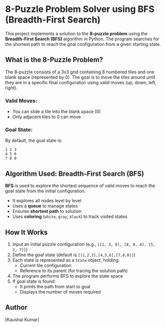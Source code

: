 
# 8-Puzzle Problem Solver using BFS (Breadth-First Search)

This project implements a solution to the **8-puzzle problem** using the **Breadth-First Search (BFS)** algorithm in Python. The program searches for the shortest path to reach the goal configuration from a given starting state.

 

##  What is the 8-Puzzle Problem?

The 8-puzzle consists of a 3x3 grid containing 8 numbered tiles and one blank space (represented by 0). The goal is to move the tiles around until they are in a specific final configuration using valid moves (up, down, left, right).

###  Valid Moves:
- You can slide a tile into the blank space (0)
- Only adjacent tiles to 0 can move

###  Goal State:
By default, the goal state is:
```
1 2 3
4 5 6
7 8 0
```

 

##  Algorithm Used: Breadth-First Search (BFS)

**BFS** is used to explore the shortest sequence of valid moves to reach the goal state from the initial configuration.

- It explores all nodes level by level
- Uses a **queue** to manage states
- Ensures **shortest path** to solution
- Uses **coloring** (`white`, `gray`, `black`) to track visited states

 

##  How It Works

1. Input an initial puzzle configuration (e.g., `[[1, 3, 6], [8, 0, 4], [5, 2, 7]]`)
2. Define the goal state (default is `[[1,2,3],[4,5,6],[7,8,0]]`)
3. Each state is represented as a `State` object, holding:
   - Current tile configuration
   - Reference to its parent (for tracing the solution path)
4. The program performs BFS to explore the state space
5. If goal state is found:
   - It prints the path from start to goal
   - Displays the number of moves required
##  Author

[Kaushal Kumar] 


